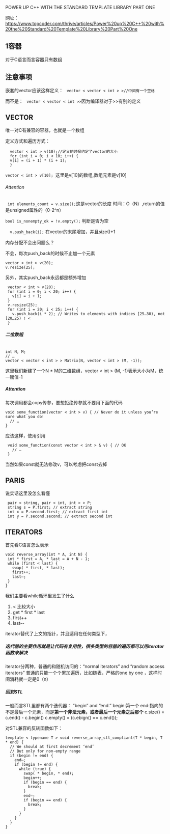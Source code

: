POWER UP C++ WITH THE STANDARD TEMPLATE LIBRARY PART ONE

网址：https://www.topcoder.com/thrive/articles/Power%20up%20C++%20with%20the%20Standard%20Template%20Library%20Part%20One

## 1容器

对于C语言而言容器只有数组

## 注意事项

嵌套的vector应该这样定义：
 ``` vector < vector < int > >//中间有一个空格```

而不是：
 ``` vector < vector < int >>```因为编译器对于>>有别的定义

## VECTOR

唯一对C有兼容的容器，也就是一个数组

定义方式和遍历方式：
```
  vector < int > v(10);//定义的时候约定了vector的大小
  for (int i = 0; i < 10; i++) {
  v[i] = (i + 1) * (i + 1);
  }
```
``` vector < int > v[10];  ```这里是v[10]的数组,数组元素是v[10]
###### Attention
``` int elements_count = v.size();```这是vector的长度  时间：O（N）,return的值是unsigned属性的（0-2^n）

```bool is_nonempty_ok = !v.empty();``` 判断是否为空

```  v.push_back(i);``` 在vector的末尾增加，并且size()+1

内存分配不会出问题么？

不会，每次push_back的时候不止加一个元素

```
vector < int > v(20);
v.resize(25);
```

另外，其实push_back永远都是额外增加
```
 vector < int > v(20);
 for (int i = 0; i < 20; i++) {
   v[i] = i + 1;
 }
 v.resize(25);
 for (int i = 20; i < 25; i++) {
   v.push_back(i * 2); // Writes to elements with indices [25…30), not [20…25) ! <
 }
```
##### 二位数组
```vector < vector < int > > Matrix;

int N, M;
// …
vector < vector < int > > Matrix(N, vector < int > (M, -1));
```
这里我们新建了一个N * M的二维数组，vector < int > (M, -1)表示大小为M，统一赋值-1

##### Attention
每次调用都会copy传参，要想拒绝传参就不要用下面的代码
``` 
void some_function(vector < int > v) { // Never do it unless you’re sure what you do!
  // …
}
```
应该这样，使用引用
```
 void some_function(const vector < int > & v) { // OK
   // …
 }
```
当然如果const就无法修改v，可以考虑把const去掉


## PARIS

说实话这里没怎么看懂
```
 pair < string, pair < int, int > > P;
 string s = P.first; // extract string
 int x = P.second.first; // extract first int
 int y = P.second.second; // extract second int
 ```
 
 ## ITERATORS
 首先看C语言怎么表示
 ```
 void reverse_array(int * A, int N) {
  int * first = A, * last = A + N - 1;
  while (first < last) {
    swap( * first, * last);
    first++;
    last–;
  }
}
 ```
我们主要看while循环里发生了什么
1. < 比较大小
2. get * first * last 
3. first++
4. last--

iterator替代了上文的指针，并且适用在任何类型下，
##### 迭代器的主要作用就是让代码有复用性，很多类型的容器的遍历都可以用iterator函数来解决
iterator分两种，普通的和随机访问的：“normal iterators” and “random access iterators”
普通的只能一个个累加遍历，比如链表，严格的one by one ，这样时间消耗就一定是0（n）

##### 回到STL
一般而言STL里都有两个迭代器： “begin” and “end.” 
begin:第一个
end:指向的不是最后一个元素，而是**第一个非法元素，或者最后一个元素之后那个**
c.size() = c.end() - c.begin()
c.empty() = (c.ebign() == c.end());

对STL兼容的反转函数如下：
```
template < typename T > void reverse_array_stl_compliant(T * begin, T * end) {
  // We should at first decrement ‘end’
  // But only for non-empty range
  if (begin != end) {
    end–;
    if (begin != end) {
      while (true) {
        swap( * begin, * end);
        begin++;
        if (begin == end) {
          break;
        }
        end–;
        if (begin == end) {
          break;
        }
      }
    }
  }
}
```




